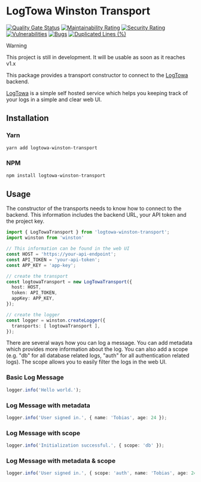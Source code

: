 # LogTowa Winston Transport

<!-- #region badges -->
[![Quality Gate Status](https://sq.srv.tobiaswaelde.com/api/project_badges/measure?project=tobiaswaelde_cloud-logger-transport_AYs2E0L3PhYnLbS8eM8I&metric=alert_status&token=sqb_535123a55d6922bb41e632e468b711314b35d254)](https://sq.srv.tobiaswaelde.com/dashboard?id=tobiaswaelde_cloud-logger-transport_AYs2E0L3PhYnLbS8eM8I)
[![Maintainability Rating](https://sq.srv.tobiaswaelde.com/api/project_badges/measure?project=tobiaswaelde_cloud-logger-transport_AYs2E0L3PhYnLbS8eM8I&metric=sqale_rating&token=sqb_535123a55d6922bb41e632e468b711314b35d254)](https://sq.srv.tobiaswaelde.com/dashboard?id=tobiaswaelde_cloud-logger-transport_AYs2E0L3PhYnLbS8eM8I)
[![Security Rating](https://sq.srv.tobiaswaelde.com/api/project_badges/measure?project=tobiaswaelde_cloud-logger-transport_AYs2E0L3PhYnLbS8eM8I&metric=security_rating&token=sqb_535123a55d6922bb41e632e468b711314b35d254)](https://sq.srv.tobiaswaelde.com/dashboard?id=tobiaswaelde_cloud-logger-transport_AYs2E0L3PhYnLbS8eM8I)
[![Vulnerabilities](https://sq.srv.tobiaswaelde.com/api/project_badges/measure?project=tobiaswaelde_cloud-logger-transport_AYs2E0L3PhYnLbS8eM8I&metric=vulnerabilities&token=sqb_535123a55d6922bb41e632e468b711314b35d254)](https://sq.srv.tobiaswaelde.com/dashboard?id=tobiaswaelde_cloud-logger-transport_AYs2E0L3PhYnLbS8eM8I)
[![Bugs](https://sq.srv.tobiaswaelde.com/api/project_badges/measure?project=tobiaswaelde_cloud-logger-transport_AYs2E0L3PhYnLbS8eM8I&metric=bugs&token=sqb_535123a55d6922bb41e632e468b711314b35d254)](https://sq.srv.tobiaswaelde.com/dashboard?id=tobiaswaelde_cloud-logger-transport_AYs2E0L3PhYnLbS8eM8I)
[![Duplicated Lines (%)](https://sq.srv.tobiaswaelde.com/api/project_badges/measure?project=tobiaswaelde_cloud-logger-transport_AYs2E0L3PhYnLbS8eM8I&metric=duplicated_lines_density&token=sqb_535123a55d6922bb41e632e468b711314b35d254)](https://sq.srv.tobiaswaelde.com/dashboard?id=tobiaswaelde_cloud-logger-transport_AYs2E0L3PhYnLbS8eM8I)
<!-- #endregion -->

> [!WARNING]  
> This project is still in development. It will be usable as soon as it reaches v1.x

This package provides a transport constructor to connect to the [LogTowa]() backend.

[LogTowa]() is a simple self hosted service which helps you keeping track of your logs in a simple and clear web UI.

## Installation
### Yarn
```sh
yarn add logtowa-winston-transport
```
### NPM
```sh
npm install logtowa-winston-transport
```

## Usage
The constructor of the transports needs to know how to connect to the backend. This information includes the backend URL, your API token and the project key.

```ts
import { LogTowaTransport } from 'logtowa-winston-transport';
import winston from 'winston'

// This information can be found in the web UI
const HOST = 'https://your-api-endpoint';
const API_TOKEN = 'your-api-token';
const APP_KEY = 'app-key';

// create the transport
const logtowaTransport = new LogTowaTransport({
  host: HOST,
  token: API_TOKEN,
  appKey: APP_KEY,
});

// create the logger
const logger = winston.createLogger({
  transports: [ logtowaTransport ],
});
```

There are several ways how you can log a message. You can add metadata which provides more information about the log. You can also add a scope (e.g. "db" for all database related logs, "auth" for all authentication related logs). The scope allows you to easily filter the logs in the web UI.

### Basic Log Message
```ts
logger.info('Hello world.');
```

### Log Message with metadata
```ts
logger.info('User signed in.', { name: 'Tobias', age: 24 });
```

### Log Message with scope
```ts
logger.info('Initialization successful.', { scope: 'db' });
```

### Log Message with metadata & scope 
```ts
logger.info('User signed in.', { scope: 'auth', name: 'Tobias', age: 24 });
```